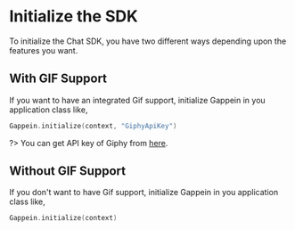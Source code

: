 # Initialize the SDK

To initialize the Chat SDK, you have two different ways depending upon the features you want.

## With GIF Support

If you want to have an integrated Gif support, initialize Gappein in you application class like,

```kotlin
Gappein.initialize(context, "GiphyApiKey")
```

?> You can get API key of Giphy from [here](https://developers.giphy.com/).

## Without GIF Support

If you don't want to have Gif support, initialize Gappein in you application class like,

```kotlin
Gappein.initialize(context)
```

